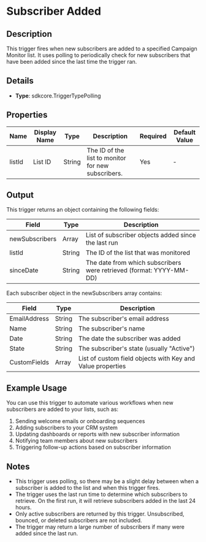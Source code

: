 # Subscriber Added

## Description

This trigger fires when new subscribers are added to a specified Campaign Monitor list. It uses polling to periodically check for new subscribers that have been added since the last time the trigger ran.

## Details

- **Type**: sdkcore.TriggerTypePolling

## Properties

| Name | Display Name | Type | Description | Required | Default Value |
|------|--------------|------|-------------|----------|---------------|
| listId | List ID | String | The ID of the list to monitor for new subscribers. | Yes | - |

## Output

This trigger returns an object containing the following fields:

| Field | Type | Description |
|-------|------|-------------|
| newSubscribers | Array | List of subscriber objects added since the last run |
| listId | String | The ID of the list that was monitored |
| sinceDate | String | The date from which subscribers were retrieved (format: YYYY-MM-DD) |

Each subscriber object in the newSubscribers array contains:

| Field | Type | Description |
|-------|------|-------------|
| EmailAddress | String | The subscriber's email address |
| Name | String | The subscriber's name |
| Date | String | The date the subscriber was added |
| State | String | The subscriber's state (usually "Active") |
| CustomFields | Array | List of custom field objects with Key and Value properties |

## Example Usage

You can use this trigger to automate various workflows when new subscribers are added to your lists, such as:

1. Sending welcome emails or onboarding sequences
2. Adding subscribers to your CRM system
3. Updating dashboards or reports with new subscriber information
4. Notifying team members about new subscribers
5. Triggering follow-up actions based on subscriber information

## Notes

- This trigger uses polling, so there may be a slight delay between when a subscriber is added to the list and when this trigger fires.
- The trigger uses the last run time to determine which subscribers to retrieve. On the first run, it will retrieve subscribers added in the last 24 hours.
- Only active subscribers are returned by this trigger. Unsubscribed, bounced, or deleted subscribers are not included.
- The trigger may return a large number of subscribers if many were added since the last run.